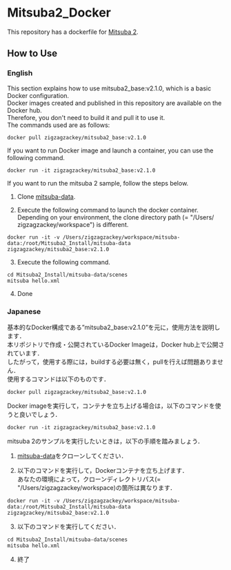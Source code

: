 # Mitsuba2_Docker

This repository has a dockerfile for [Mitsuba 2](https://github.com/mitsuba-renderer/mitsuba2).

## How to Use

### English
This section explains how to use mitsuba2_base:v2.1.0, which is a basic Docker configuration.  
Docker images created and published in this repository are available on the Docker hub.  
Therefore, you don't need to build it and pull it to use it.  
The commands used are as follows:  
```
docker pull zigzagzackey/mitsuba2_base:v2.1.0
```

If you want to run Docker image and launch a container, you can use the following command.  
```
docker run -it zigzagzackey/mitsuba2_base:v2.1.0
```

If you want to run the mitsuba 2 sample, follow the steps below.  
1. Clone [mitsuba-data](https://github.com/mitsuba-renderer/mitsuba-data).  

2. Execute the following command to launch the docker container.  
Depending on your environment, the clone directory path (= "/Users/ zigzagzackey/workspace") is different.
```
docker run -it -v /Users/zigzagzackey/workspace/mitsuba-data:/root/Mitsuba2_Install/mitsuba-data zigzagzackey/mitsuba2_base:v2.1.0
```

3. Execute the following command.
```
cd Mitsuba2_Install/mitsuba-data/scenes
mitsuba hello.xml
```

4. Done

### Japanese

基本的なDocker構成である”mitsuba2_base:v2.1.0”を元に，使用方法を説明します．  
本リポジトリで作成・公開されているDocker Imageは，Docker hub上で公開されています．  
したがって，使用する際には，buildする必要は無く，pullを行えば問題ありません．  
使用するコマンドは以下のものです．  
```
docker pull zigzagzackey/mitsuba2_base:v2.1.0
```

Docker imageを実行して，コンテナを立ち上げる場合は，以下のコマンドを使うと良いでしょう．  
```
docker run -it zigzagzackey/mitsuba2_base:v2.1.0
```

mitsuba 2のサンプルを実行したいときは，以下の手順を踏みましょう．
1. [mitsuba-data](https://github.com/mitsuba-renderer/mitsuba-data)をクローンしてください．  

2. 以下のコマンドを実行して，Dockerコンテナを立ち上げます．  
あなたの環境によって，クローンディレクトリパス(= "/Users/zigzagzackey/workspace)の箇所は異なります．
```
docker run -it -v /Users/zigzagzackey/workspace/mitsuba-data:/root/Mitsuba2_Install/mitsuba-data zigzagzackey/mitsuba2_base:v2.1.0
```

3. 以下のコマンドを実行してください．
```
cd Mitsuba2_Install/mitsuba-data/scenes
mitsuba hello.xml
```

4. 終了